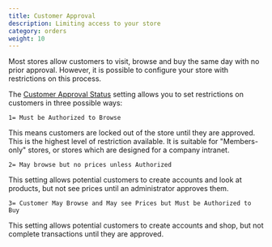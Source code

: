```yaml
---
title: Customer Approval 
description: Limiting access to your store
category: orders 
weight: 10
---
```


Most stores allow customers to visit, browse and buy the same day with no prior approval.  However, it is possible to configure your store with restrictions on this process.

The [Customer Approval Status](/user/admin_pages/configuration/configuration_customerdetails/#customer_approval_status__authorization_pending) setting allows you to set restrictions on customers in three possible ways: 

```
1= Must be Authorized to Browse
```
This means customers are locked out of the store until they are approved. 
This is the highest level of restriction available.  It is suitable for 
"Members-only" stores, or stores which are designed for a company intranet. 

```
2= May browse but no prices unless Authorized
```

This setting allows potential customers to create accounts and look at products,
but not see prices until an administrator approves them.  

```
3= Customer May Browse and May see Prices but Must be Authorized to Buy
```

This setting allows potential customers to create accounts and shop, but not complete transactions until they are approved. 

